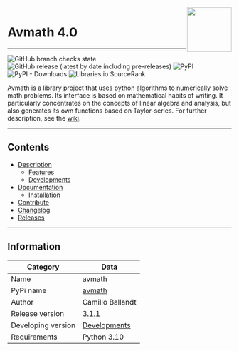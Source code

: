 <img src="https://ballandt.github.io/p/avmath/avmath.svg" height="100" align="right" />

# Avmath 4.0

---
![GitHub branch checks state](https://img.shields.io/github/checks-status/ballandt/avmath/master)
![GitHub release (latest by date including pre-releases)](https://img.shields.io/github/v/release/ballandt/avmath?include_prereleases)
![PyPI](https://img.shields.io/pypi/v/avmath)
![PyPI - Downloads](https://img.shields.io/pypi/dm/avmath)
![Libraries.io SourceRank](https://img.shields.io/librariesio/sourcerank/pypi/avmath)

Avmath is a library project that uses python algorithms to numerically solve
math problems. Its interface is based on mathematical habits of
writing. It particularly concentrates on the concepts of linear algebra
and analysis, but also generates its own functions based on Taylor-series.
For further description, see the [wiki](https://github.com/ballandt/avmath/wiki).

---
## Contents

* [Description](https://github.com/ballandt/avmath/wiki)
  * [Features](https://github.com/ballandt/avmath/wiki#features)
  * [Developments](https://github.com/ballandt/avmath/wiki/developments)
* [Documentation](https://github.com/ballandt/avmath/wiki/Documentation)
  * [Installation](https://github.com/ballandt/avmath/wiki/Documentation#installation)
* [Contribute](https://github.com/ballandt/avmath/blob/master/CONTRIBUTING.md)
* [Changelog](https://github.com/ballandt/avmath/blob/master/CHANGELOG.md)
* [Releases](https://www.github.com/ballandt/avmath/releases)
---

## Information

| Category           | Data                                                                 |
|--------------------|----------------------------------------------------------------------|
| Name               | avmath                                                               |
| PyPi name          | [avmath](https://pypi.org/project/avmath/)                           |
| Author             | Camillo Ballandt                                                     |
| Release version    | [3.1.1](https://www.github.com/ballandt/avmath/releases/tag/v3.1.1)  |
| Developing version | [Developments](https://github.com/ballandt/avmath/wiki/Developments) |
| Requirements       | Python 3.10                                                          |
